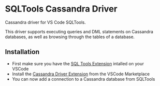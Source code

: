 # SQLTools Cassandra Driver

Cassandra driver for VS Code SQLTools.

This driver supports executing queries and DML statements on Cassandra databases, as well as browsing through the tables of a database.

## Installation

* First make sure you have the [SQL Tools Extension](https://marketplace.visualstudio.com/items?itemName=mtxr.sqltools) intalled on your VSCode
* Install the [Cassandra Driver Extension](https://marketplace.visualstudio.com/items?itemName=JordanHury.sqltools-cassandra) from the VSCode Marketplace
* You can now add a connection to a Cassandra database from SQLTools
